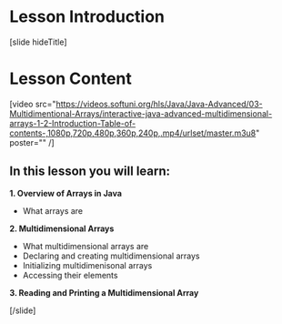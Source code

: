 # Lesson Introduction

[slide hideTitle]

# Lesson Content

[video src="https://videos.softuni.org/hls/Java/Java-Advanced/03-Multidimentional-Arrays/interactive-java-advanced-multidimensional-arrays-1-2-Introduction-Table-of-contents-,1080p,720p,480p,360p,240p,.mp4/urlset/master.m3u8" poster="" /]

## In this lesson you will learn:

**1. Overview of Arrays in Java**

- What arrays are

**2. Multidimensional Arrays**
 
  * What multidimensional arrays are
  * Declaring and creating multidimensional arrays
  * Initializing multidimenisonal arrays
  * Accessing their elements

**3. Reading and Printing a Multidimensional Array**



[/slide]
